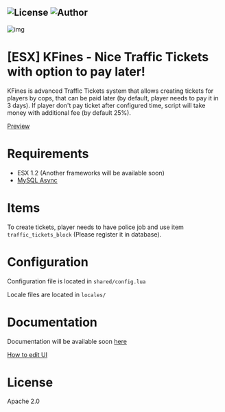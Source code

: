 ![License](https://img.shields.io/badge/License-Apache%202.0-orange)
![Author](https://img.shields.io/badge/Author-KPG--TB-green)
---

![img](https://i.imgur.com/6CIKVM6.png)

# [ESX] KFines - Nice Traffic Tickets with option to pay later!

KFines is advanced Traffic Tickets system that allows creating tickets for players by cops, that can be paid later (by default, player needs to pay it in 3 days). If player don't pay ticket after configured time, script will take money with additional fee (by default 25%). 

[Preview](https://www.youtube.com/watch?v=ZU05HcPkEu8&ab_channel=KPG-TB)

# Requirements

- ESX 1.2 (Another frameworks will be available soon)
- [MySQL Async](https://github.com/brouznouf/fivem-mysql-async)

# Items

To create tickets, player needs to have police job and use item `traffic_tickets_block` (Please register it in database). 

# Configuration

Configuration file is located in `shared/config.lua`

Locale files are located in `locales/`

# Documentation

Documentation will be available soon [here](https://docs.kpgtb.pl/)

[How to edit UI](https://github.com/KPGTB/fivem-react-template)

# License
Apache 2.0
